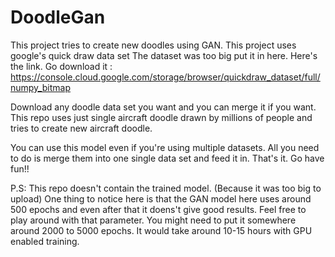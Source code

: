 # DoodleGan
This project tries to create new doodles using GAN. This project uses google's quick draw data set
The dataset was too big put it in here. Here's the link. Go download it : https://console.cloud.google.com/storage/browser/quickdraw_dataset/full/numpy_bitmap

Download any doodle data set you want and you can merge it if you want. This repo uses just single aircraft doodle drawn by millions of people and tries to create new aircraft doodle.

You can use this model even if you're using multiple datasets. All you need to do is merge them into one single data set and feed it in. That's it.
Go have fun!!

P.S: This repo doesn't contain the trained model. (Because it was too big to upload)
One thing to notice here is that the GAN model here uses around 500 epochs and even after that it doens't give good results. 
Feel free to play around with that parameter. You might need to put it somewhere around 2000 to 5000 epochs. It would take around 10-15 hours with GPU enabled training. 
